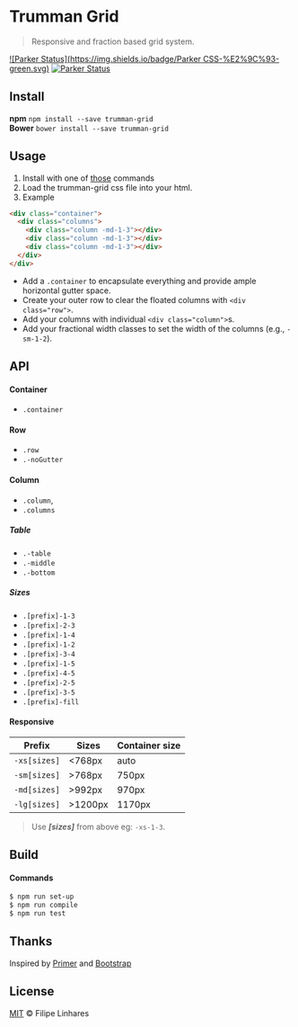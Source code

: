# Trumman Grid
> Responsive and fraction based grid system.

[![Parker Status](https://img.shields.io/badge/Parker CSS-%E2%9C%93-green.svg)](STATUS.md) [![Parker Status](https://img.shields.io/npm/v/trumman-grid.svg)](https://www.npmjs.com/package/trumman-grid)

## Install
**npm** `npm install --save trumman-grid`  
**Bower** `bower install --save trumman-grid`

## Usage

1. Install with one of [those](#install) commands
2. Load the trumman-grid css file into your html.
3. Example

```html
<div class="container">
  <div class="columns">
    <div class="column -md-1-3"></div>
    <div class="column -md-1-3"></div>
    <div class="column -md-1-3"></div>
  </div>
</div>
```

- Add a `.container` to encapsulate everything and provide ample horizontal gutter space.
- Create your outer row to clear the floated columns with `<div class="row">`.
- Add your columns with individual `<div class="column">`s.
- Add your fractional width classes to set the width of the columns (e.g., `-sm-1-2`).

## API

#### Container
- `.container`

#### Row
- `.row`
- `.-noGutter`

#### Column
- `.column`,
- `.columns`

##### Table
- `.-table`
- `.-middle`
- `.-bottom`

##### Sizes
- `.[prefix]-1-3`
- `.[prefix]-2-3`
- `.[prefix]-1-4`
- `.[prefix]-1-2`
- `.[prefix]-3-4`
- `.[prefix]-1-5`
- `.[prefix]-4-5`
- `.[prefix]-2-5`
- `.[prefix]-3-5`
- `.[prefix]-fill`

#### Responsive
| Prefix         | Sizes   | Container size |
|----------------|---------|----------------|
|`-xs[sizes]`    | <768px  | auto           |
|`-sm[sizes]`    | >768px  | 750px          |
|`-md[sizes]`    | >992px  | 970px          |
|`-lg[sizes]`    | >1200px | 1170px         |
> Use ***[sizes]*** from above eg: `-xs-1-3`.


## Build
#### Commands
```bash
$ npm run set-up
$ npm run compile
$ npm run test
```

## Thanks
Inspired by [Primer][primer] and [Bootstrap][twbs]

## License
[MIT](LICENSE.md) © Filipe Linhares

[primer]: http://primercss.io
[twbs]: http://getbootstrap.com
